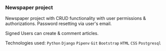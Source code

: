 ### Newspaper project

Newspaper project with CRUD functionality with user permissions & authorizations.
Password resetting via user's email.

Signed Users can create & comment articles. 

Technologies used:
`Python`
`Django`
`Pipenv`
`Git`
`Bootstrap`
`HTML`
`CSS`
`Postgresql`
